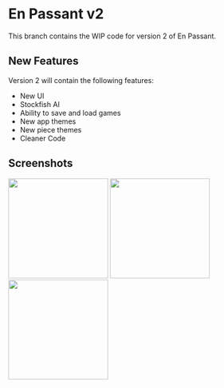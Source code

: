 # En Passant v2

This branch contains the WIP code for version 2 of En Passant.

## New Features

Version 2 will contain the following features:
* New UI
* Stockfish AI
* Ability to save and load games
* New app themes
* New piece themes
* Cleaner Code

## Screenshots

<img width="200" src="https://i.imgur.com/m5Unz1j.png"> <img width="200" src="https://i.imgur.com/iPrzoas.png"> <img width="200" src="https://i.imgur.com/Ym9sZKo.png">
